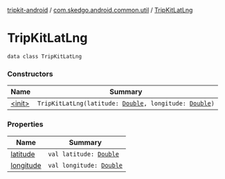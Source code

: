 [tripkit-android](../../index.md) / [com.skedgo.android.common.util](../index.md) / [TripKitLatLng](./index.md)

# TripKitLatLng

`data class TripKitLatLng`

### Constructors

| Name | Summary |
|---|---|
| [&lt;init&gt;](-init-.md) | `TripKitLatLng(latitude: `[`Double`](https://kotlinlang.org/api/latest/jvm/stdlib/kotlin/-double/index.html)`, longitude: `[`Double`](https://kotlinlang.org/api/latest/jvm/stdlib/kotlin/-double/index.html)`)` |

### Properties

| Name | Summary |
|---|---|
| [latitude](latitude.md) | `val latitude: `[`Double`](https://kotlinlang.org/api/latest/jvm/stdlib/kotlin/-double/index.html) |
| [longitude](longitude.md) | `val longitude: `[`Double`](https://kotlinlang.org/api/latest/jvm/stdlib/kotlin/-double/index.html) |
